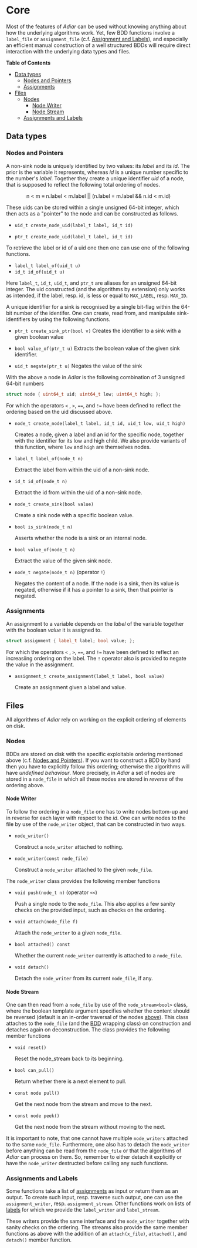 # Core

Most of the features of _Adiar_ can be used without knowing anything about how
the underlying algorithms work. Yet, few BDD functions involve a `label_file` or
`assignment_file` (c.f. [Assignment and Labels](#assignments-and-labels)), and
especially an efficient manual construction of a well structured BDDs will
require direct interaction with the underlying data types and files.

**Table of Contents**

- [Data types](#data-types)
    - [Nodes and Pointers](#nodes-and-pointers)
    - [Assignments](#assignments)
- [Files](#files)
    - [Nodes](#nodes)
        - [Node Writer](#node-writer)
        - [Node Stream](#node-stream)
    - [Assignments and Labels](#assignments-and-labels)

## Data types

### Nodes and Pointers
A non-sink node is uniquely identified by two values: its _label_ and its _id_.
The prior is the variable it represents, whereas _id_ is a unique number
specific to the number's _label_. Together they create a unique identifier _uid_
of a node, that is supposed to reflect the following total ordering of nodes.

<p style="text-align: center;">
  n < m ≡ n.label < m.label || (n.label = m.label && n.id < m.id)
</p>

These uids can be stored within a single unsigned 64-bit integer, which then
acts as a "pointer" to the node and can be constructed as follows.

- `uid_t create_node_uid(label_t label, id_t id)`

- `ptr_t create_node_uid(label_t label, id_t id)`

To retrieve the label or id of a uid one then one can use one of the following
functions.

- `label_t label_of(uid_t u)`
- `id_t id_of(uid_t u)`

Here `label_t`, `id_t`, `uid_t`, and `ptr_t` are aliases for an unsigned 64-bit
integer. The uid constructed (and the algorithms by extension) only works as
intended, if the label, resp. id, is less or equal to `MAX_LABEL`, resp.
`MAX_ID`.

A unique identifier for a sink is recognised by a single bit-flag within the
64-bit number of the identifer. One can create, read from, and manipulate
sink-identifiers by using the following functions.

- `ptr_t create_sink_ptr(bool v)`
  Creates the identifier to a sink with a given boolean value

- `bool value_of(ptr_t u)`
  Extracts the boolean value of the given sink identifier.

- `uid_t negate(ptr_t u)`
  Negates the value of the sink

With the above a node in _Adiar_ is the following combination of 3 unsigned
64-bit numbers

```c++
struct node { uint64_t uid; uint64_t low; uint64_t high; };
```

For which the operators `<` , `>`, `==`, and `!=` have been defined to reflect
the ordering based on the uid discussed above.

- `node_t create_node(label_t label, id_t id, uid_t low, uid_t high)`

  Creates a node, given a label and an id for the specific node, together with
  the identifier for its low and high child. We also provide variants of this
  function, where `low` and `high` are themselves nodes.

- `label_t label_of(node_t n)`

  Extract the label from within the uid of a non-sink node.

- `id_t id_of(node_t n)`

  Extract the id from within the uid of a non-sink node.

- `node_t create_sink(bool value)`

  Create a sink node with a specific boolean value.

- `bool is_sink(node_t n)`

  Asserts whether the node is a sink or an internal node.

- `bool value_of(node_t n)`

  Extract the value of the given sink node.

- `node_t negate(node_t n)` (operator `!`)

  Negates the content of a node. If the node is a sink, then its value is
  negated, otherwise if it has a pointer to a sink, then that pointer is
  negated.


### Assignments

An assignment to a variable depends on the _label_ of the variable together with
the boolean _value_ it is assigned to.

```c++
struct assignment { label_t label; bool value; };
```

For which the operators `<` , `>`, `==`, and `!=` have been defined to reflect
an increasiing ordering on the label. The `!` operator also is provided to
negate the value in the assignment.

- `assignment_t create_assignment(label_t label, bool value)`

  Create an assignment given a label and value.

## Files

All algorithms of _Adiar_ rely on working on the explicit ordering of elements
on disk.

### Nodes

BDDs are stored on disk with the specific exploitable ordering mentioned above
(c.f. [Nodes and Pointers](#nodes-and-pointers)). If you want to construct a BDD
by hand then you have to explicitly follow this ordering; otherwise the
algorithms will have _undefined behaviour_. More precisely, in _Adiar_ a set of
nodes are stored in a `node_file` in which all these nodes are stored in
_reverse_ of the ordering above.

#### Node Writer

To follow the ordering in a `node_file` one has to write nodes bottom-up and in
reverse for each layer with respect to the _id_. One can write nodes to the file
by use of the `node_writer` object, that can be constructed in two ways.

- `node_writer()`

  Construct a `node_writer` attached to nothing.

- `node_writer(const node_file)`

  Construct a `node_writer` attached to the given `node_file`.

The `node_writer` class provides the following member functions

- `void push(node_t n)` (operator `<<`)

  Push a single node to the `node_file`. This also applies a few sanity checks
  on the provided input, such as checks on the ordering.

- `void attach(node_file f)`

  Attach the `node_writer` to a given `node_file`.

- `bool attached() const`

  Whether the current `node_writer` currently is attached to a `node_file`.

- `void detach()`

  Detach the `node_writer` from its current `node_file`, if any.

#### Node Stream

One can then read from a `node_file` by use of the `node_stream<bool>` class,
where the boolean template argument specifies whether the content should be
reversed (default is an in-order traversal of the nodes
[above](#nodes-and-pointers)). This class attaches to the `node_file` (and the
[BDD](/bdd.md) wrapping class) on construction and detaches again on
deconstruction. The class provides the following member functions

- `void reset()`

  Reset the node_stream back to its beginning.
  
- `bool can_pull()`

  Return whether there is a next element to pull.

- `const node pull()`

  Get the next node from the stream and move to the next.

- `const node peek()`

  Get the next node from the stream without moving to the next.

It is important to note, that one cannot have multiple `node_writers` attached
to the same `node_file`. Furthermore, one also has to detach the `node_writer`
before anything can be read from the `node_file` or that the algorithms of
_Adiar_ can process on them. So, remember to either detach it explicitly or have
the `node_writer` destructed before calling any such functions.

### Assignments and Labels

Some functions take a list of [assignments](#assignment) as input or return them
as an output. To create such input, resp. traverse such output, one can use the
`assignment_writer`, resp. `assignment_stream`. Other functions work on lists of
[labels](#nodes-and-pointers) for which we provide the `label_writer` and
`label_stream`.

These writers provide the same interface and the `node_writer` together with
sanity checks on the ordering. The streams also provide the same member
functions as above with the addition of an `attach(x_file)`, `attached()`, and
`detach()` member function.

